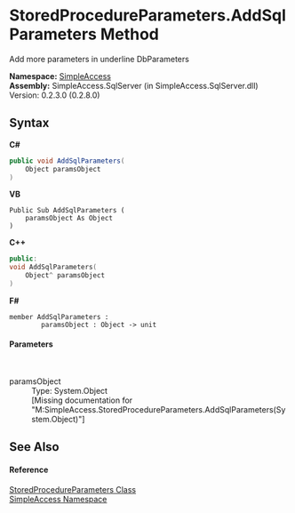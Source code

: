 # StoredProcedureParameters.AddSqlParameters Method 
 

Add more parameters in underline DbParameters

**Namespace:**&nbsp;<a href="N_SimpleAccess">SimpleAccess</a><br />**Assembly:**&nbsp;SimpleAccess.SqlServer (in SimpleAccess.SqlServer.dll) Version: 0.2.3.0 (0.2.8.0)

## Syntax

**C#**<br />
``` C#
public void AddSqlParameters(
	Object paramsObject
)
```

**VB**<br />
``` VB
Public Sub AddSqlParameters ( 
	paramsObject As Object
)
```

**C++**<br />
``` C++
public:
void AddSqlParameters(
	Object^ paramsObject
)
```

**F#**<br />
``` F#
member AddSqlParameters : 
        paramsObject : Object -> unit 

```


#### Parameters
&nbsp;<dl><dt>paramsObject</dt><dd>Type: System.Object<br />\[Missing <param name="paramsObject"/> documentation for "M:SimpleAccess.StoredProcedureParameters.AddSqlParameters(System.Object)"\]</dd></dl>

## See Also


#### Reference
<a href="T_SimpleAccess_StoredProcedureParameters">StoredProcedureParameters Class</a><br /><a href="N_SimpleAccess">SimpleAccess Namespace</a><br />
